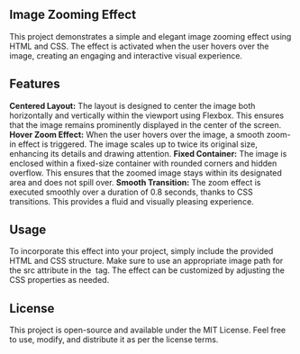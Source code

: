 
## Image Zooming Effect
This project demonstrates a simple and elegant image zooming effect using HTML and CSS. The effect is activated when the user hovers over the image, creating an engaging and interactive visual experience.

## Features
**Centered Layout:** The layout is designed to center the image both horizontally and vertically within the viewport using Flexbox. This ensures that the image remains prominently displayed in the center of the screen.
**Hover Zoom Effect:** When the user hovers over the image, a smooth zoom-in effect is triggered. The image scales up to twice its original size, enhancing its details and drawing attention.
**Fixed Container:** The image is enclosed within a fixed-size container with rounded corners and hidden overflow. This ensures that the zoomed image stays within its designated area and does not spill over.
**Smooth Transition:** The zoom effect is executed smoothly over a duration of 0.8 seconds, thanks to CSS transitions. This provides a fluid and visually pleasing experience.
## Usage
To incorporate this effect into your project, simply include the provided HTML and CSS structure. Make sure to use an appropriate image path for the src attribute in the <img> tag. The effect can be customized by adjusting the CSS properties as needed.

## License
This project is open-source and available under the MIT License. Feel free to use, modify, and distribute it as per the license terms.

